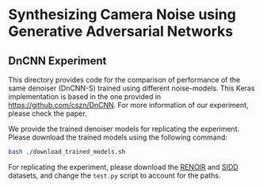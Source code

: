 # Synthesizing Camera Noise using Generative Adversarial Networks

## DnCNN Experiment

This directory provides code for the comparison of performance of the same denoiser (DnCNN-S) trained using different noise-models. This Keras implementation is based in the one provided in https://github.com/cszn/DnCNN. For more information of our experiment, please check the paper.

We provide the trained denoiser models for replicating the experiment. Please download the trained models using the following command:
```bash
bash ./download_trained_models.sh
```

For replicating the experiment, please download the [RENOIR](http://ani.stat.fsu.edu/~abarbu/Renoir.html) and [SIDD](https://www.eecs.yorku.ca/~kamel/sidd/dataset.php) datasets, and change the ```test.py``` script to account for the paths.